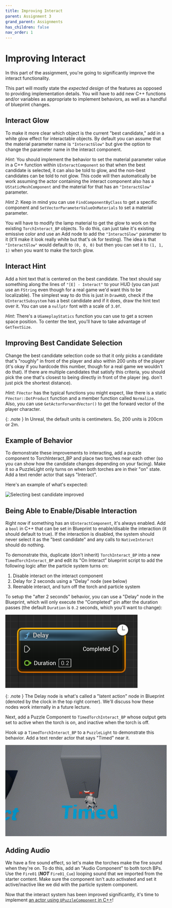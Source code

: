 ```yaml
---
title: Improving Interact
parent: Assignment 3
grand_parent: Assignments
has_children: false
nav_order: 1
---
```


# Improving Interact

In this part of the assignment, you're going to significantly improve the interact functionality.

This part will mostly state the *expected design* of the features as opposed to providing implementation details. You will have to add new C++ functions and/or variables as appropriate to implement behaviors, as well as a handful of blueprint changes.

## Interact Glow

To make it more clear which object is the current "best candidate," add in a white glow effect for interactable objects. By default you can assume that the material parameter name is `"InteractGlow"` but give the option to change the parameter name in the interact component.

*Hint*: You should implement the behavior to set the material parameter value in a C++ function within `UInteractComponent` so that when the best candidate is selected, it can also be told to glow, and the non-best candidates can be told to not glow. This code will then automatically be work assuming the actor containing the interact component also has a `UStaticMeshComponent` and the material for that has an `"InteractGlow"` parameter.

*Hint 2*: Keep in mind you can use `FindComponentByClass` to get a specific component and `SetVectorParameterValueOnMaterials` to set a material parameter.

You will have to modify the lamp material to get the glow to work on the existing `TorchInteract_BP` objects. To do this, can just take it's existing emissive color and use an Add node to add the `"InteractGlow"` parameter to it (it'll make it look really white but that's ok for testing). The idea is that `"InteractGlow"` would default to `(0, 0, 0)` but then you can set it to `(1, 1, 1)` when you want to make the torch glow.

## Interact Hint

Add a hint text that is centered on the best candidate. The text should say something along the lines of `"[E] - Interact"` to your HUD (you can just use an `FString` even though for a real game we'd want this to be localizable). The simplest way to do this is just in `DrawHUD`, check if the `UInteractSubsystem` has a best candidate and if it does, draw the hint text over it. You can use a `nullptr` font with a scale of `3.0f`.

*Hint*: There's a `UGameplayStatics` function you can use to get a screen space position. To center the text, you'll have to take advantage of `GetTextSize`. 

## Improving Best Candidate Selection

Change the best candidate selection code so that it only picks a candidate that's "roughly" in front of the player and also within 200 units of the player (it's okay if you hardcode this number, though for a real game we wouldn't do that). If there are multiple candidates that satisfy this criteria, you should pick the one that's closest to being directly in front of the player (eg. don't just pick the shortest distance).

*Hint*: `FVector` has the typical functions you might expect, like there is a static `FVector::DotProduct` function and a member function called `Normalize`. Also, you can use `GetActorForwardVector()` to get the forward vector of the player character.

{: .note }
In Unreal, the default units is centimeters. So, 200 units is 200cm or 2m.

## Example of Behavior

To demonstrate these improvements to interacting, add a puzzle component to TorchInteract_BP and place two torches near each other (so you can show how the candidate changes depending on your facing). Make it so a PuzzleLight only turns on when both torches are in their "on" state. Add a text render actor that says "Interact".

Here's an example of what's expected:

![Selecting best candidate improved](images/03/interact.gif)

## Being Able to Enable/Disable Interaction

Right now if something has an `UInteractComponent`, it's always enabled. Add a `bool` in C++ that can be set in Blueprint to enable/disable the interaction (it should default to true). If the interaction is disabled, the system should never select it as the "best candidate" and any calls to `NativeInteract` should do nothing.

To demonstrate this, duplicate (don't inherit) `TorchInteract_BP` into a new `TimedTorchInteract_BP` and edit its "On Interact" blueprint script to add the following logic after the particle system turns on:

1. Disable interact on the interact component
2. Delay for 2 seconds using a "Delay" node (see below)
3. Reenable interact, and turn off the torch and particle system

To setup the "after 2 seconds" behavior, you can use a "Delay" node in the Blueprint, which will only execute the "Completed" pin after the duration passes (the default `Duration` is `0.2` seconds, which you'll want to change):

![Delay latent action node](images/03/delay.png)

{: .note }
The Delay node is what's called a "latent action" node in Blueprint (denoted by the clock in the top right corner). We'll discuss how these nodes work internally in a future lecture.

Next, add a Puzzle Component to `TimedTorchInteract_BP` whose output gets set to active when the torch is on, and inactive when the torch is off.

Hook up a `TimedTorchInteract_BP` to a `PuzzleLight` to demonstrate this behavior. Add a text render actor that says "Timed" near it.

![Timed torch in action](images/03/timed.gif)

## Adding Audio

We have a fire sound effect, so let's make the torches make the fire sound when they're on. To do this, add an "Audio Component" to both torch BPs. Use the `Fire01` (***NOT*** `Fire01_Cue`) looping sound that we imported from the starter content. Make sure the component isn't auto activated and set it active/inactive like we did with the particle system component.

Now that the interact system has been improved significantly, it's time to implement [an actor using `UPuzzleComponent` in C++](03-02.html)!

